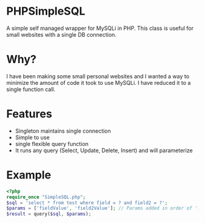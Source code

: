 # PHPSimpleSQL
A simple self managed wrapper for MySQLi in PHP.
This class is useful for small websites with a single DB connection. 

# Why?
I have been making some small personal websites and I wanted a way to minimize the amount of code
it took to use MySQLi. I have reduced it to a single function call.

# Features
 * Singleton maintains single connection
 * Simple to use
 * single flexible query function
 * It runs any query (Select, Update, Delete, Insert) and will parameterize 
 
# Example
```php
<?php
require_once "SimpleSQL.php";
$sql = 'select * from test where field = ? and field2 = ?';
$params = ['fieldValue', 'field2Value']; // Params added in order of '?' placement in query
$result = query($sql, $params);
```
